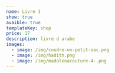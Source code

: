 ```yaml
---
name: Livre 1
show: true
avaible: true
templateKey: shop
price: 17
description: livre d arabe
images:
  - image: /img/coudre-un-petit-sac.png
  - image: /img/hadith.png
  - image: /img/madalenacouture-4-.png
---
```

